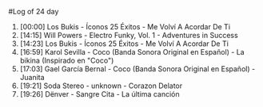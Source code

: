 #Log of 24 day

1. [00:00] Los Bukis - Íconos 25 Éxitos - Me Volví A Acordar De Ti
1. [14:15] Will Powers - Electro Funky, Vol. 1 - Adventures in Success
1. [14:23] Los Bukis - Íconos 25 Éxitos - Me Volví A Acordar De Ti
1. [16:59] Karol Sevilla - Coco (Banda Sonora Original en Español) - La bikina (Inspirado en "Coco")
1. [17:03] Gael García Bernal - Coco (Banda Sonora Original en Español) - Juanita
1. [19:21] Soda Stereo - unknown - Corazon Delator
1. [19:26] Dënver - Sangre Cita - La última canción
